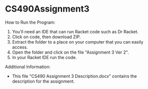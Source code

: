 # CS490Assignment3
How to Run the Program:
  1. You'll need an IDE that can run Racket code such as Dr Racket.
  2. Click on code, then download ZIP.
  3. Extract the folder to a place on your computer that you can easily access.
  4. Open the folder and click on the file "Assignment 3 Ver 2".
  5. In your Racket IDE run the code.

Additional Information:
  * This file "CS490 Assignment 3 Description.docx" contains the description for the assignment.
